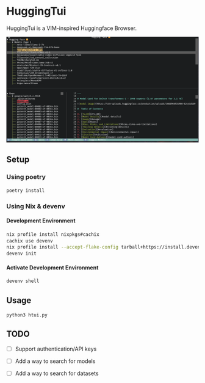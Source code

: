 # HuggingTui
HuggingTui is a VIM-inspired Huggingface Browser.

<img src="imgs/example.png" alt="example" width="800"/>

## Setup

### Using poetry

```sh
poetry install
```

### Using Nix & devenv

#### Development Environment

```sh
nix profile install nixpkgs#cachix
cachix use devenv
nix profile install --accept-flake-config tarball+https://install.devenv.sh/latest
devenv init
```

#### Activate Development Environment

```sh
devenv shell
```

## Usage
```sh
python3 htui.py
```

## TODO
- [ ] Support authentication/API keys
- [ ] Add a way to search for models
- [ ] Add a way to search for datasets

